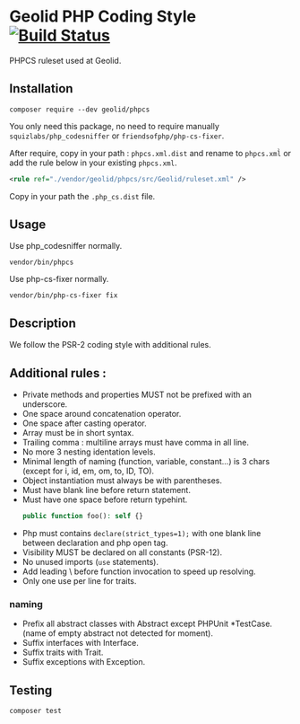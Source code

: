 # Geolid PHP Coding Style [![Build Status](https://travis-ci.org/Geolid/phpcs.svg?branch=master)](https://travis-ci.org/Geolid/phpcs)

PHPCS ruleset used at Geolid.

## Installation

    composer require --dev geolid/phpcs

You only need this package, no need to require manually `squizlabs/php_codesniffer` or `friendsofphp/php-cs-fixer`.

After require, copy in your path : `phpcs.xml.dist` and rename to `phpcs.xml̀`
or add the rule below in your existing `phpcs.xml`.

```xml
<rule ref="./vendor/geolid/phpcs/src/Geolid/ruleset.xml" />
```

Copy in your path the `.php_cs.dist` file.

## Usage

Use php_codesniffer normally.

    vendor/bin/phpcs

Use php-cs-fixer normally.

    vendor/bin/php-cs-fixer fix

## Description

We follow the PSR-2 coding style with additional rules.

## Additional rules :

 - Private methods and properties MUST not be prefixed with an underscore.
 - One space around concatenation operator.
 - One space after casting operator.
 - Array must be in short syntax.
 - Trailing comma : multiline arrays must have comma in all line.
 - No more 3 nesting identation levels.
 - Minimal length of naming (function, variable, constant...) is 3 chars (except for i, id, em, om, to, ID, TO).
 - Object instantiation must always be with parentheses.
 - Must have blank line before return statement.
 - Must have one space before return typehint.
    ```php
    public function foo(): self {}
    ```
 - Php must contains ```declare(strict_types=1);``` with one blank line between declaration and php open tag.
 - Visibility MUST be declared on all constants  (PSR-12).
 - No unused imports (`use` statements). 
 - Add leading \ before function invocation to speed up resolving.
 - Only one use per line for traits.

### naming

 - Prefix all abstract classes with Abstract except PHPUnit *TestCase. (name of empty abstract not detected for moment).
 - Suffix interfaces with Interface.
 - Suffix traits with Trait.
 - Suffix exceptions with Exception.


## Testing

    composer test
